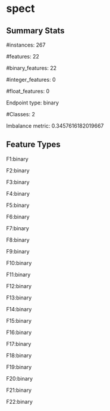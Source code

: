 # spect

## Summary Stats

#instances: 267

#features: 22

  #binary_features: 22

  #integer_features: 0

  #float_features: 0

Endpoint type: binary

#Classes: 2

Imbalance metric: 0.3457616182019667

## Feature Types

 F1:binary

F2:binary

F3:binary

F4:binary

F5:binary

F6:binary

F7:binary

F8:binary

F9:binary

F10:binary

F11:binary

F12:binary

F13:binary

F14:binary

F15:binary

F16:binary

F17:binary

F18:binary

F19:binary

F20:binary

F21:binary

F22:binary

